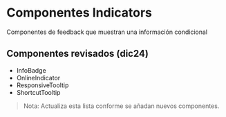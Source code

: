 # Componentes Indicators

Componentes de feedback que muestran una información condicional

## Componentes revisados (dic24)

- InfoBadge
- OnlineIndicator
- ResponsiveTooltip
- ShortcutTooltip

> Nota: Actualiza esta lista conforme se añadan nuevos componentes.

